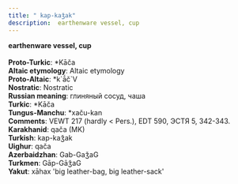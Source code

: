 ```yaml
---
title: " kap-kaǯak"
description:  earthenware vessel, cup
---
```

<p data-pagefind-weight="0.5">
<strong> earthenware vessel, cup</strong><br><br>
<strong>Proto-Turkic</strong>:  *Kāča<br>
<strong>Altaic etymology</strong>:  Altaic etymology<br>
<strong> Proto-Altaic</strong>:  *k`ā́č`V<br>
<strong>Nostratic</strong>:  Nostratic<br>
<strong>Russian meaning</strong>:  глиняный сосуд, чаша<br>
<strong>Turkic</strong>:  *Kāča<br>
<strong>Tungus-Manchu</strong>:  *xaču-kan<br>
<strong>Comments</strong>:  VEWT 217 (hardly < Pers.), EDT 590, ЭСТЯ 5, 342-343.<br>
<strong>Karakhanid</strong>:  qača (MK)<br>
<strong>Turkish</strong>:  kap-kaǯak<br>
<strong>Uighur</strong>:  qača<br>
<strong>Azerbaidzhan</strong>:  Gab-GaǯaG<br>
<strong>Turkmen</strong>:  Gāp-GāǯaG<br>
<strong>Yakut</strong>:  xāhax 'big leather-bag, big leather-sack'<br>

</p>

